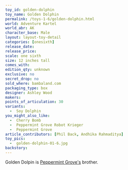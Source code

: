 ```yaml
---
toy_id: golden-dolphin
toy_name: Golden Dolphin
permalink: /toys-1-6/golden-dolphin.html
world: Adventure Kartel
world_abr: AK
character_base: Male
layout: layout-toy-detail
categories: [onesixth]
release_date: 
release_price: 
scale: one sixth
size: 12 inches tall
comes_with: 
edition_qty: unknown
exclusive: no
secret_drop: no
sold_where: bambaland.com
packaging_type: box
designer: Ashley Wood
makers: 
points_of_articulation: 30
variants: 
  -  Soy Dolphin
you_might_also_like:
  -  Cherry Bomb
  -  Peppermint Grove Robot Krieger
  -  Peppermint Grove   
article_contributors: [Phil Back, Andhika Rahmaditya]
toy_pics:
  -  golden-dolphin-01-6.jpg
backstory:
---
```

Golden Dolpin is <a href="/toys-1-6/peppermint-grove/">Peppermint Grove's</a> brother.